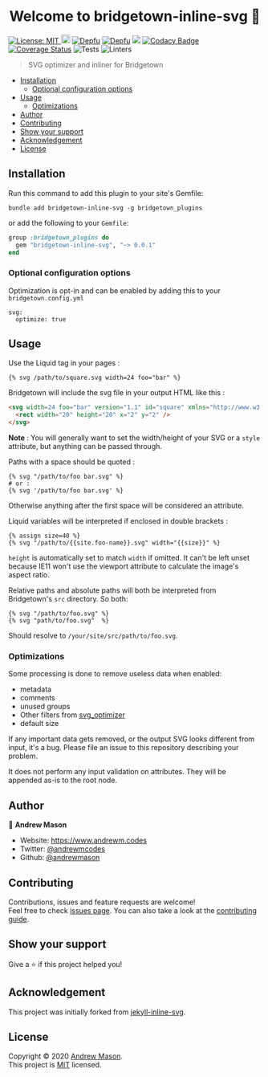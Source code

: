 <h1 align="center">Welcome to bridgetown-inline-svg 👋</h1>
<p>
  <a href="LICENSE.txt" target="_blank">
    <img alt="License: MIT" src="https://img.shields.io/badge/License-MIT-yellow.svg" />
  </a>
  <a href="https://badge.fury.io/rb/bridgetown-inline-svg"><img src="https://badge.fury.io/rb/bridgetown-inline-svg.svg" alt="Gem Version" height="18"></a>
  <a href="https://depfu.com"><img src="https://badges.depfu.com/badges/54fe87f2b14868b7c6e69aa0322e3764/status.svg" alt="Depfu"></a>
  <a href="https://depfu.com/github/andrewmcodes/bridgetown-inline-svg?project_id=14094"><img src="https://badges.depfu.com/badges/54fe87f2b14868b7c6e69aa0322e3764/count.svg" alt="Depfu"></a>
  <a href="https://codeclimate.com/github/andrewmcodes/bridgetown-inline-svg/maintainability"><img src="https://api.codeclimate.com/v1/badges/f9756d6568f43c7a407b/maintainability" /></a>
  <a href="https://www.codacy.com/manual/andrewmcodes/bridgetown-inline-svg?utm_source=github.com&amp;utm_medium=referral&amp;utm_content=andrewmcodes/bridgetown-inline-svg&amp;utm_campaign=Badge_Grade"><img src="https://app.codacy.com/project/badge/Grade/caad1b16367242ff973fe2e977985364" alt="Codacy Badge"></a>
  <a href='https://coveralls.io/github/andrewmcodes/bridgetown-inline-svg?branch=main'><img src='https://coveralls.io/repos/github/andrewmcodes/bridgetown-inline-svg/badge.svg?branch=main' alt='Coverage Status' /></a>
  <img alt="Tests" src="https://github.com/andrewmcodes/bridgetown-inline-svg/workflows/Tests/badge.svg" />
  <img alt="Linters" src="https://github.com/andrewmcodes/bridgetown-inline-svg/workflows/Linters/badge.svg" />
</p>

> SVG optimizer and inliner for Bridgetown

- [Installation](#installation)
  - [Optional configuration options](#optional-configuration-options)
- [Usage](#usage)
  - [Optimizations](#optimizations)
- [Author](#author)
- [Contributing](#contributing)
- [Show your support](#show-your-support)
- [Acknowledgement](#acknowledgement)
- [License](#license)

## Installation

Run this command to add this plugin to your site's Gemfile:

```shell
bundle add bridgetown-inline-svg -g bridgetown_plugins
```

or add the following to your `Gemfile`:

```ruby
group :bridgetown_plugins do
  gem "bridgetown-inline-svg", "~> 0.0.1"
end
```

### Optional configuration options

Optimization is opt-in and can be enabled by adding this to your `bridgetown.config.yml`

```
svg:
  optimize: true
```

## Usage

Use the Liquid tag in your pages :

```liquid
{% svg /path/to/square.svg width=24 foo="bar" %}
```

Bridgetown will include the svg file in your output HTML like this :

```html
<svg width=24 foo="bar" version="1.1" id="square" xmlns="http://www.w3.org/2000/svg" x="0" y="0" viewBox="0 0 24 24" >
  <rect width="20" height="20" x="2" y="2" />
</svg>
```

**Note** : You will generally want to set the width/height of your SVG or a `style` attribute, but anything can be passed through.

Paths with a space should be quoted :

```liquid
{% svg "/path/to/foo bar.svg" %}
# or :
{% svg '/path/to/foo bar.svg' %}
```
Otherwise anything after the first space will be considered an attribute.

Liquid variables will be interpreted if enclosed in double brackets :

```liquid
{% assign size=40 %}
{% svg "/path/to/{{site.foo-name}}.svg" width="{{size}}" %}
```

`height` is automatically set to match `width` if omitted. It can't be left unset because IE11 won't use the viewport attribute to calculate the image's aspect ratio.

Relative paths and absolute paths will both be interpreted from Bridgetown's `src` directory. So both:

```liquid
{% svg "/path/to/foo.svg" %}
{% svg "path/to/foo.svg"  %}
```

Should resolve to `/your/site/src/path/to/foo.svg`.

### Optimizations

Some processing is done to remove useless data when enabled:

- metadata
- comments
- unused groups
- Other filters from [svg_optimizer](https://github.com/fnando/svg_optimizer)
- default size

If any important data gets removed, or the output SVG looks different from input, it's a bug. Please file an issue to this repository describing your problem.

It does not perform any input validation on attributes. They will be appended as-is to the root node.

## Author

👤 **Andrew Mason**

* Website: https://www.andrewm.codes
* Twitter: [@andrewmcodes](https://twitter.com/andrewmcodes)
* Github: [@andrewmason](https://github.com/andrewmason)

## Contributing

Contributions, issues and feature requests are welcome!<br />Feel free to check [issues page](https://github.com/andrewmcodes/bridgetown-inline-svg/issues). You can also take a look at the [contributing guide](https://github.com/andrewmcodes/bridgetown-inline-svg/blob/main/CONTRIBUTING.md).

## Show your support

Give a ⭐️ if this project helped you!

## Acknowledgement

This project was initially forked from [jekyll-inline-svg](https://github.com/sdumetz/jekyll-inline-svg).

## License

Copyright © 2020 [Andrew Mason](https://github.com/andrewmason).<br />
This project is [MIT](LICENSE.txt) licensed.
